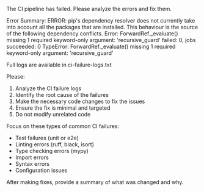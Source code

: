 The CI pipeline has failed. Please analyze the errors and fix them.

Error Summary:
ERROR: pip's dependency resolver does not currently take into account all the packages that are installed. This behaviour is the source of the following dependency conflicts.
Error: ForwardRef._evaluate() missing 1 required keyword-only argument: 'recursive_guard'
failed: 0, jobs succeeded: 0
TypeError: ForwardRef._evaluate() missing 1 required keyword-only argument: 'recursive_guard'

Full logs are available in ci-failure-logs.txt

Please:
1. Analyze the CI failure logs
2. Identify the root cause of the failures
3. Make the necessary code changes to fix the issues
4. Ensure the fix is minimal and targeted
5. Do not modify unrelated code

Focus on these types of common CI failures:
- Test failures (unit or e2e)
- Linting errors (ruff, black, isort)
- Type checking errors (mypy)
- Import errors
- Syntax errors
- Configuration issues

After making fixes, provide a summary of what was changed and why.
